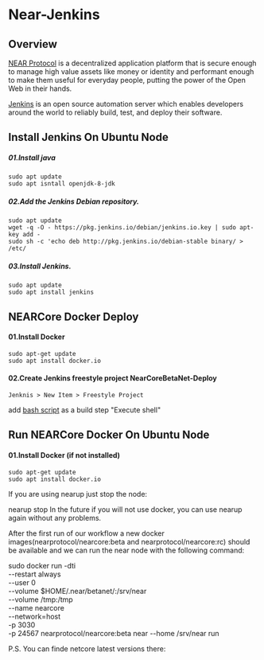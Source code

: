 # Near-Jenkins

## Overview

 [NEAR Protocol](https://near.org/) is a decentralized application platform that is secure enough to manage high value assets like money or identity and performant enough to make them useful for everyday people, putting the power of the Open Web in their hands.
 
 [Jenkins](https://www.jenkins.io/) is an open source automation server which enables developers around the world to reliably build, test, and deploy their software.
## Install Jenkins On Ubuntu Node
  ##### 01.Install java
    sudo apt update 
    sudo apt isntall openjdk-8-jdk

  ##### 02.Add the Jenkins Debian repository.
    sudo apt update
    wget -q -O - https://pkg.jenkins.io/debian/jenkins.io.key | sudo apt-key add -
    sudo sh -c 'echo deb http://pkg.jenkins.io/debian-stable binary/ > /etc/
  ##### 03.Install Jenkins.
    sudo apt update
    sudo apt install jenkins
## NEARCore Docker Deploy
####    01.Install Docker  
    sudo apt-get update
    sudo apt install docker.io
####    02.Create Jenkins freestyle project NearCoreBetaNet-Deploy
    Jenknis > New Item > Freestyle Project
   add [bash script](https://near.org/) as a build step "Execute shell"
    

## Run NEARCore Docker On Ubuntu Node
#### 01.Install Docker (if not installed)
    sudo apt-get update
    sudo apt install docker.io
If you are using nearup just stop the node:

nearup stop
In the future if you will not use docker, you can use nearup again without any problems.

After the first run of our workflow a new docker images(nearprotocol/nearcore:beta and nearprotocol/nearcore:rc) should be available and we can run the near node with the following command:

sudo docker run -dti \
     --restart always \
     --user 0 \
     --volume $HOME/.near/betanet/:/srv/near \
     --volume /tmp:/tmp \
     --name nearcore \
     --network=host \
     -p 3030 \
     -p 24567 nearprotocol/nearcore:beta near --home /srv/near run
 
 P.S. You can finde netcore latest versions there: 

